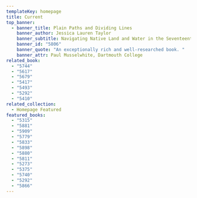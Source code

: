 ```yaml
---
templateKey: homepage
title: Current
top_banner:
  - banner_title: Plain Paths and Dividing Lines
    banner_author: Jessica Lauren Taylor
    banner_subtitle: Navigating Native Land and Water in the Seventeenth-Century Chesapeake
    banner_id: "5806"
    banner_quote: "An exceptionally rich and well-researched book. "
    banner_attr: Paul Musselwhite, Dartmouth College
related_book:
  - "5744"
  - "5617"
  - "5679"
  - "5417"
  - "5493"
  - "5292"
  - "5410"
related_collection:
  - Homepage Featured
featured_books:
  - "5315"
  - "5881"
  - "5909"
  - "5779"
  - "5833"
  - "5898"
  - "5880"
  - "5811"
  - "5273"
  - "5375"
  - "5740"
  - "5292"
  - "5866"
---
```

